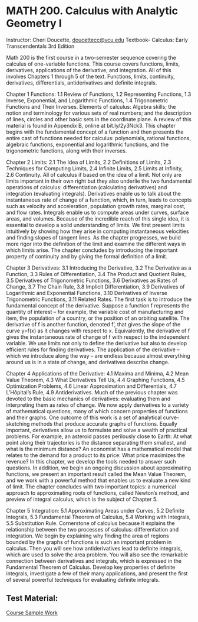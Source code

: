 # MATH 200. Calculus with Analytic Geometry I

Instructor:  Cheri Doucette, doucettecc@vcu.edu 
Textbook- Calculus: Early Transcendentals 3rd Edition

Math 200 is the first course in a two-semester sequence covering the calculus of one-variable functions.  This course covers functions, limits, derivatives, applications of the derivative, and integration.  All of this involves Chapters 1 through 5 of the text. Functions, limits, continuity, derivatives, differentials, antiderivatives and definite integrals.

Chapter 1 Functions: 1.1 Review of Functions, 1.2 Representing Functions, 1.3 Inverse, Exponential, and Logarithmic Functions, 1.4 Trigonometric Functions and Their Inverses. Elements of calculus: Algebra skills; the notion and terminology for various sets of real numbers; and the description of lines, circles and other basic sets in the coordinate plane. A review of this material is found in Appendix B, online at bit.ly/2y3Nck3. This chapter begins with the fundamental concept of a function and then presents the entire cast of functions needed for calculus: polynomials, rational functions, algebraic functions, exponential and logarithmic functions, and the trigonometric functions, along with their inverses. 

Chapter 2 Limits: 2.1 The Idea of Limits, 2.2 Definitions of Limits, 2.3 Techniques for Computing Limits, 2.4 Infinite Limits, 2.5 Limits at Infinity, 2.6 Continuity. All of calculus if based on the idea of a limit. Not only are limits important in their own right but they also underlie the two fundamental operations of calculus: differentiation (calculating derivatives) and integration (evaluating integrals). Derivatives enable us to talk about the instantaneous rate of change of a function, which, in turn, leads to concepts such as velocity and acceleration, population growth rates, marginal cost, and flow rates. Integrals enable us to compute areas under curves, surface areas, and volumes. Because of the incredible reach of this single idea, it is essential to develop a solid understanding of limits. We first present limits intuitively by showing how they arise in computing instantaneous velocities and finding slopes of tangent lines. As the chapter progresses, we build more rigor into the definition of the limit and examine the different ways in which limits arise. The chapter concludes by introducing the important property of continuity and by giving the formal definition of a limit. 

Chapter 3 Derivatives: 3.1 Introducing the Derivative, 3.2 The Derivative as a Function, 3.3 Rules of Differentiation, 3.4 The Product and Quotient Rules, 3.5 Derivatives of Trigonometric Functions, 3.6 Derivatives as Rates of Change, 3.7 The Chain Rule, 3.8 Implicit Differentiation, 3.9 Derivatives of Logarithmic and Exponential Functions, 3.10 Derivatives of Inverse Trigonometric Functions, 3.11 Related Rates. The first task is to introduce the fundamental concept of the derivative. Suppose a function f represents the quantity of interest – for example, the variable cost of manufacturing and item, the population of a country, or the position of an orbiting satellite. The derivative of f is another function, denoted f’, that gives the slope of the curve y=f(x) as it changes with respect to x. Equivalently, the derivative of f gives the instantaneous rate of change of f with respect to the independent variable. We use limits not only to define the derivative but also to develop efficient rules for finding derivatives. The application of the derivative – which we introduce along the way – are endless because almost everything around us is in a state of change, and derivatives describe change. 

Chapter 4 Applications of the Derivative: 4.1 Maxima and Minima, 4.2 Mean Value Theorem, 4.3 What Derivatives Tell Us, 4.4 Graphing Functions, 4.5 Optimization Problems, 4.6 Linear Approximation and Differentials, 4.7 L’Hôpital’s Rule, 4.9 Antiderivatives. Much of the previous chapter was devoted to the basic mechanics of derivatives: evaluating them and interpreting them as rates of change. We now apply derivatives to a variety of mathematical questions, many of which concern properties of functions and their graphs. One outcome of this work is a set of analytical curve-sketching methods that produce accurate graphs of functions. Equally important, derivatives allow us to formulate and solve a wealth of practical problems. For example, an asteroid passes perilously close to Earth: At what point along their trajectories is the distance separating them smallest, and what is the minimum distance? An economist has a mathematical model that relates to the demand for a product to its price: What price maximizes the revenue? In this chapter, we develop the tools needed to answer such questions. In addition, we begin an ongoing discussion about approximating functions, we present an important result called the Mean Value Theorem, and we work with a powerful method that enables us to evaluate a new kind of limit. The chapter concludes with two important topics: a numerical approach to approximating roots of functions, called Newton’s method, and preview of integral calculus, which is the subject of Chapter 5. 

Chapter 5 Integration: 5.1 Approximating Areas under Curves, 5.2 Definite Integrals, 5.3 Fundamental Theorem of Calculus, 5.4 Working with Integrals, 5.5 Substitution Rule. Cornerstone of calculus because it explains the relationship between the two processes of calculus: differentiation and integration. We begin by explaining why finding the area of regions bounded by the graphs of functions is such an important problem in calculus. Then you will see how antiderivatives lead to definite integrals, which are used to solve the area problem. You will also see the remarkable connection between derivatives and integrals, which is expressed in the Fundamental Theorem of Calculus. Develop key properties of definite integrals, investigate a few of their many applications, and present the first of several powerful techniques for evaluating definite integrals. 

## Test Material: 
[Course Sample Work](https://github.com/bryce-bowles/MDA_Course-info/blob/ec13b4e1ca3232cb67a48c67ec0f18e20d3ee188/Calculus/Samplework.pdf)

